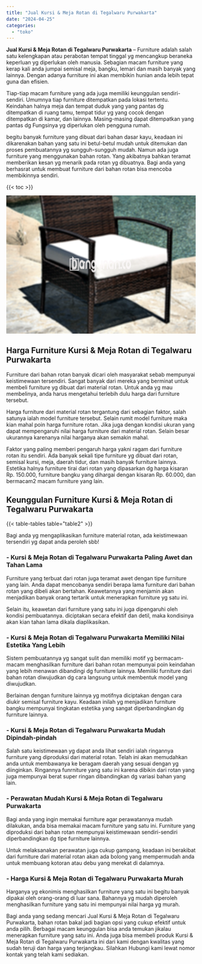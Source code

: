 ```yaml
---
title: "Jual Kursi & Meja Rotan di Tegalwaru Purwakarta"
date: "2024-04-25"
categories: 
  - "toko"
---
```


**Jual Kursi & Meja Rotan di Tegalwaru Purwakarta** – Furniture adalah salah satu kelengkapan atau perabotan tempat tinggal yg mencangkup beraneka keperluan yg diperlukan oleh manusia. Sebagian macam furniture yang kerap kali anda jumpai semisal meja, bangku, lemari dan masih banyak yang lainnya. Dengan adanya furniture ini akan membikin hunian anda lebih tepat guna dan efisien.

Tiap-tiap macam furniture yang ada juga memiliki keunggulan sendiri-sendiri. Umumnya tiap furniture ditempatkan pada lokasi tertentu. Keindahan halnya meja dan tempat duduk yang yang pantas dg ditempatkan di ruang tamu, tempat tidur yg yang cocok dengan ditempatkan di kamar, dan lainnya. Masing-masing dapat ditempatkan yang pantas dg Fungsinya yg diperlukan oleh pengguna rumah.

begitu banyak furniture yang dibuat dari bahan dasar kayu, keadaan ini dikarenakan bahan yang satu ini betul-betul mudah untuk ditemukan dan proses pembuatannya yg sungguh-sungguh mudah. Namun ada juga furniture yang menggunakan bahan rotan. Yang akibatnya bahkan teramat memberikan kesan yg menarik pada rotan yg dibuatnya. Bagi anda yang berhasrat untuk membuat furniture dari bahan rotan bisa mencoba membikinnya sendiri.

{{< toc >}}

![Jual Kursi & Meja Rotan di Tegalwaru Purwakarta](/images/kursi-meja-rotan-murah03.png)

## Harga Furniture Kursi & Meja Rotan di Tegalwaru Purwakarta

Furniture dari bahan rotan banyak dicari oleh masyarakat sebab mempunyai keistimewaan tersendiri. Sangat banyak dari mereka yang berminat untuk membeli furniture yg dibuat dari material rotan. Untuk anda yg mau membelinya, anda harus mengetahui terlebih dulu harga dari furniture tersebut.

Harga furniture dari material rotan tergantung dari sebagian faktor, salah satunya ialah model furniture tersebut. Selain rumit model furniture maka kian mahal poin harga furniture rotan. Jika juga dengan kondisi ukuran yang dapat mempengaruhi nilai harga furniture dari material rotan. Selain besar ukurannya karenanya nilai harganya akan semakin mahal.

Faktor yang paling memberi pengaruh harga yakni ragam dari furniture rotan itu sendiri. Ada banyak sekali tipe furniture yg dibuat dari rotan, semisal kursi, meja, daerah tidur, dan masih banyak furniture lainnya. Estetika halnya furniture tirai dari rotan yang dipasarkan dg harga kisaran Rp. 150.000, furniture bangku yang dihargai dengan kisaran Rp. 60.000, dan bermacam2 macam furniture yang lain.

## Keunggulan Furniture Kursi & Meja Rotan di Tegalwaru Purwakarta

{{< table-tables table="table2" >}}

Bagi anda yg mengaplikasikan furniture material rotan, ada keistimewaan tersendiri yg dapat anda peroleh sbb!

### \- Kursi & Meja Rotan di Tegalwaru Purwakarta Paling Awet dan Tahan Lama

Furniture yang terbuat dari rotan juga teramat awet dengan tipe furniture yang lain. Anda dapat mencobanya sendiri berapa lama furniture dari bahan rotan yang dibeli akan bertahan. Keawetannya yang menjamin akan menjadikan banyak orang tertarik untuk menerapkan furniture yg satu ini.

Selain itu, keawetan dari furniture yang satu ini juga dipengaruhi oleh kondisi pembuatannya. diciptakan secara efektif dan detil, maka kondisinya akan kian tahan lama dikala diaplikasikan.

### \- Kursi & Meja Rotan di Tegalwaru Purwakarta Memiliki Nilai Estetika Yang Lebih

Sistem pembuatannya yg sangat sulit dan memiliki motif yg bermacam-macam menghasilkan furniture dari bahan rotan mempunyai poin keindahan yang lebih menawan dibandingi dg furniture lainnya. Memiliki furniture dari bahan rotan diwujudkan dg cara langsung untuk membentuk model yang diwujudkan.

Berlainan dengan furniture lainnya yg motifnya diciptakan dengan cara diukir semisal furniture kayu. Keadaan inilah yg menjadikan furniture bangku mempunyai tingkatan estetika yang sangat diperbandingkan dg furniture lainnya.

### \- Kursi & Meja Rotan di Tegalwaru Purwakarta Mudah Dipindah-pindah

Salah satu keistimewaan yg dapat anda lihat sendiri ialah ringannya furniture yang diproduksi dari material rotan. Telah ini akan memudahkan anda untuk membawanya ke beragam daerah yang sesuai dengan yg diinginkan. Ringannya funrniture yang satu ini karena dibikin dari rotan yang juga mempunyai berat super ringan dibandingkan dg variasi bahan yang lain.

### \- Perawatan Mudah Kursi & Meja Rotan di Tegalwaru Purwakarta

Bagi anda yang ingin memakai furniture agar perawatannya mudah dilakukan, anda bisa memakai macam furniture yang satu ini. Furniture yang diproduksi dari bahan rotan mempunyai keistimewaan sendiri-sendiri diperbandingkan dg tipe furniture lainnya.

Untuk melaksanakan perawatan juga cukup gampang, keadaan ini berakibat dari furniture dari material rotan akan ada bolong yang mempermudah anda untuk membuang kotoran atau debu yang merekat di dalamnya.

### \- Harga Kursi & Meja Rotan di Tegalwaru Purwakarta Murah

Harganya yg ekonimis menghasilkan furniture yang satu ini begitu banyak dipakai oleh orang-orang di luar sana. Bahannya yg mudah diperoleh menghasilkan furniture yang satu ini mempunyai nilai harga yg murah.

Bagi anda yang sedang mencari Jual Kursi & Meja Rotan di Tegalwaru Purwakarta, bahan rotan bakal jadi bagian opsi yang cukup efektif untuk anda pilih. Berbagai macam keunggulan bisa anda temukan jikalau menerapkan furniture yang satu ini. Anda juga bisa membeli produk Kursi & Meja Rotan di Tegalwaru Purwakarta ini dari kami dengan kwalitas yang sudah teruji dan harga yang terjangkau. Silahkan Hubungi kami lewat nomor kontak yang telah kami sediakan.
